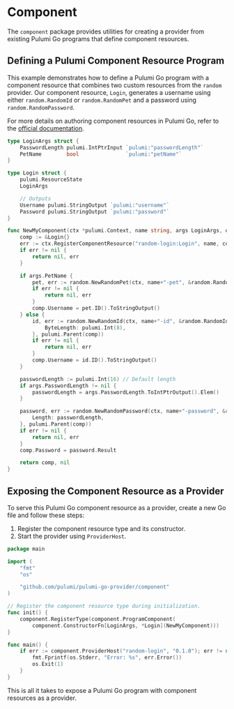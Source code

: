 # Component  

The `component` package provides utilities for creating a provider from existing Pulumi Go programs that define component resources.  

## Defining a Pulumi Component Resource Program

This example demonstrates how to define a Pulumi Go program with a component resource that combines two custom resources from the `random` provider. Our component resource, `Login`, generates a username using either `random.RandomId` or `random.RandomPet` and a password using `random.RandomPassword`.  

For more details on authoring component resources in Pulumi Go, refer to the [official documentation](https://www.pulumi.com/docs/iac/concepts/resources/components/#authoring-a-new-component-resource).  

```go
type LoginArgs struct {
	PasswordLength pulumi.IntPtrInput `pulumi:"passwordLength"`
	PetName        bool               `pulumi:"petName"`
}

type Login struct {
	pulumi.ResourceState
	LoginArgs

	// Outputs
	Username pulumi.StringOutput `pulumi:"username"`
	Password pulumi.StringOutput `pulumi:"password"`
}

func NewMyComponent(ctx *pulumi.Context, name string, args LoginArgs, opts ...pulumi.ResourceOption) (*Login, error) {
	comp := &Login{}
	err := ctx.RegisterComponentResource("random-login:Login", name, comp, opts...)
	if err != nil {
		return nil, err
	}

	if args.PetName {
		pet, err := random.NewRandomPet(ctx, name+"-pet", &random.RandomPetArgs{}, pulumi.Parent(comp))
		if err != nil {
			return nil, err
		}
		comp.Username = pet.ID().ToStringOutput()
	} else {
		id, err := random.NewRandomId(ctx, name+"-id", &random.RandomIdArgs{
			ByteLength: pulumi.Int(8),
		}, pulumi.Parent(comp))
		if err != nil {
			return nil, err
		}
		comp.Username = id.ID().ToStringOutput()
	}

	passwordLength := pulumi.Int(16) // Default length
	if args.PasswordLength != nil {
		passwordLength = args.PasswordLength.ToIntPtrOutput().Elem()
	}

	password, err := random.NewRandomPassword(ctx, name+"-password", &random.RandomPasswordArgs{
		Length: passwordLength,
	}, pulumi.Parent(comp))
	if err != nil {
		return nil, err
	}
	comp.Password = password.Result

	return comp, nil
}
```

## Exposing the Component Resource as a Provider  

To serve this Pulumi Go component resource as a provider, create a new Go file and follow these steps:  

1. Register the component resource type and its constructor.  
2. Start the provider using `ProviderHost`.  

```go
package main

import (
	"fmt"
	"os"

	"github.com/pulumi/pulumi-go-provider/component"
)

// Register the component resource type during initialization.
func init() {
	component.RegisterType(component.ProgramComponent(
		component.ConstructorFn[LoginArgs, *Login](NewMyComponent)))
}

func main() {
	if err := component.ProviderHost("random-login", "0.1.0"); err != nil {
		fmt.Fprintf(os.Stderr, "Error: %s", err.Error())
		os.Exit(1)
	}
}
```

This is all it takes to expose a Pulumi Go program with component resources as a provider.